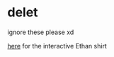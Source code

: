 # delet
ignore these please xd

[here](https://thezacher5645.github.io/delet/ladies_101/) for the interactive Ethan shirt
